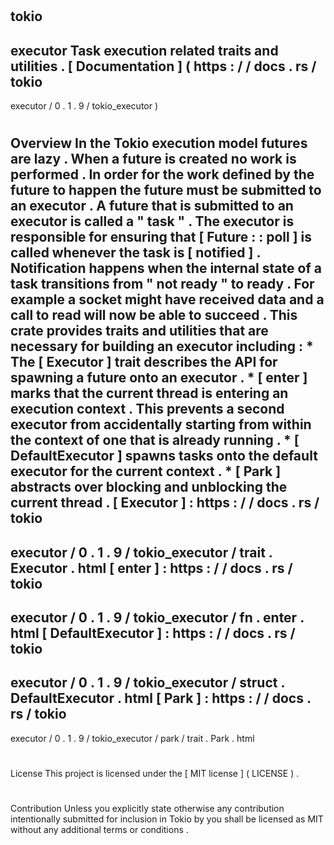 #
tokio
-
executor
Task
execution
related
traits
and
utilities
.
[
Documentation
]
(
https
:
/
/
docs
.
rs
/
tokio
-
executor
/
0
.
1
.
9
/
tokio_executor
)
#
#
Overview
In
the
Tokio
execution
model
futures
are
lazy
.
When
a
future
is
created
no
work
is
performed
.
In
order
for
the
work
defined
by
the
future
to
happen
the
future
must
be
submitted
to
an
executor
.
A
future
that
is
submitted
to
an
executor
is
called
a
"
task
"
.
The
executor
is
responsible
for
ensuring
that
[
Future
:
:
poll
]
is
called
whenever
the
task
is
[
notified
]
.
Notification
happens
when
the
internal
state
of
a
task
transitions
from
"
not
ready
"
to
ready
.
For
example
a
socket
might
have
received
data
and
a
call
to
read
will
now
be
able
to
succeed
.
This
crate
provides
traits
and
utilities
that
are
necessary
for
building
an
executor
including
:
*
The
[
Executor
]
trait
describes
the
API
for
spawning
a
future
onto
an
executor
.
*
[
enter
]
marks
that
the
current
thread
is
entering
an
execution
context
.
This
prevents
a
second
executor
from
accidentally
starting
from
within
the
context
of
one
that
is
already
running
.
*
[
DefaultExecutor
]
spawns
tasks
onto
the
default
executor
for
the
current
context
.
*
[
Park
]
abstracts
over
blocking
and
unblocking
the
current
thread
.
[
Executor
]
:
https
:
/
/
docs
.
rs
/
tokio
-
executor
/
0
.
1
.
9
/
tokio_executor
/
trait
.
Executor
.
html
[
enter
]
:
https
:
/
/
docs
.
rs
/
tokio
-
executor
/
0
.
1
.
9
/
tokio_executor
/
fn
.
enter
.
html
[
DefaultExecutor
]
:
https
:
/
/
docs
.
rs
/
tokio
-
executor
/
0
.
1
.
9
/
tokio_executor
/
struct
.
DefaultExecutor
.
html
[
Park
]
:
https
:
/
/
docs
.
rs
/
tokio
-
executor
/
0
.
1
.
9
/
tokio_executor
/
park
/
trait
.
Park
.
html
#
#
License
This
project
is
licensed
under
the
[
MIT
license
]
(
LICENSE
)
.
#
#
#
Contribution
Unless
you
explicitly
state
otherwise
any
contribution
intentionally
submitted
for
inclusion
in
Tokio
by
you
shall
be
licensed
as
MIT
without
any
additional
terms
or
conditions
.
